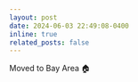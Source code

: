 ```yaml
---
layout: post
date: 2024-06-03 22:49:08-0400
inline: true
related_posts: false
---
```


Moved to Bay Area :house:
